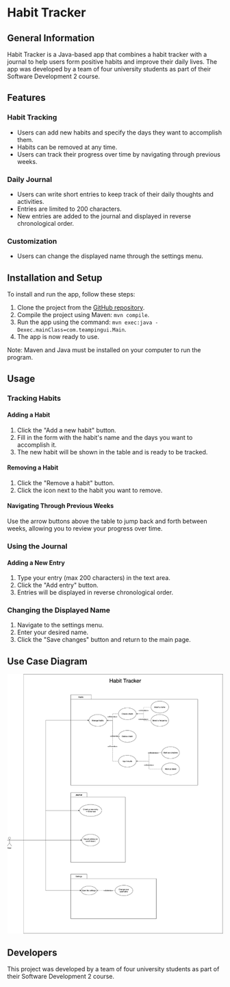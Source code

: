 # Habit Tracker

## General Information

Habit Tracker is a Java-based app that combines a habit tracker with a journal to help users form positive habits and improve their daily lives. The app was developed by a team of four university students as part of their Software Development 2 course.

## Features

### Habit Tracking

- Users can add new habits and specify the days they want to accomplish them.
- Habits can be removed at any time.
- Users can track their progress over time by navigating through previous weeks.

### Daily Journal

- Users can write short entries to keep track of their daily thoughts and activities.
- Entries are limited to 200 characters.
- New entries are added to the journal and displayed in reverse chronological order.

### Customization

- Users can change the displayed name through the settings menu.

## Installation and Setup

To install and run the app, follow these steps:

1. Clone the project from the [GitHub repository](https://github.com/stapps21/habit-tracker).
2. Compile the project using Maven: `mvn compile`.
3. Run the app using the command: `mvn exec:java -Dexec.mainClass=com.teampingui.Main`.
4. The app is now ready to use.

Note: Maven and Java must be installed on your computer to run the program.

## Usage

### Tracking Habits

#### Adding a Habit

1. Click the "Add a new habit" button.
2. Fill in the form with the habit's name and the days you want to accomplish it.
3. The new habit will be shown in the table and is ready to be tracked.

#### Removing a Habit

1. Click the "Remove a habit" button.
2. Click the icon next to the habit you want to remove.

#### Navigating Through Previous Weeks

Use the arrow buttons above the table to jump back and forth between weeks, allowing you to review your progress over time.

### Using the Journal

#### Adding a New Entry

1. Type your entry (max 200 characters) in the text area.
2. Click the "Add entry" button.
3. Entries will be displayed in reverse chronological order.

### Changing the Displayed Name

1. Navigate to the settings menu.
2. Enter your desired name.
3. Click the "Save changes" button and return to the main page.

## Use Case Diagram

![Use Case Diagram](use_case_diagram.png)

## Developers

This project was developed by a team of four university students as part of their Software Development 2 course.
